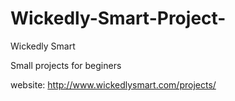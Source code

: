 # Wickedly-Smart-Project-
Wickedly Smart 

Small projects for beginers

website: http://www.wickedlysmart.com/projects/
